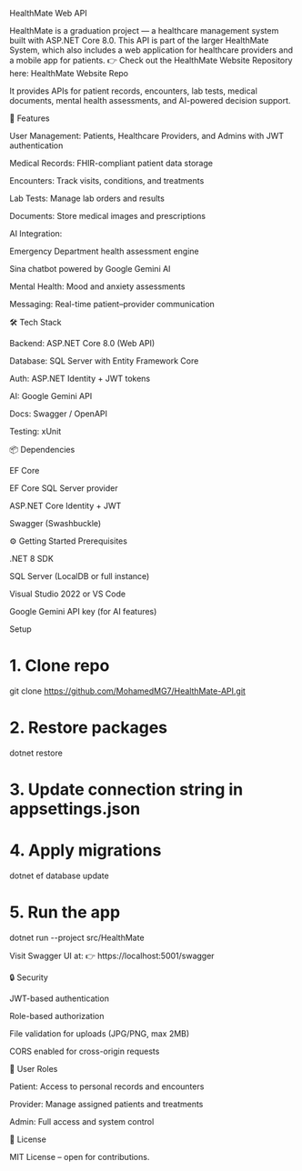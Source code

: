 HealthMate Web API

HealthMate is a graduation project — a healthcare management system built with ASP.NET Core 8.0.
This API is part of the larger HealthMate System, which also includes a web application for healthcare providers and a mobile app for patients.
👉 Check out the HealthMate Website Repository here: HealthMate Website Repo

It provides APIs for patient records, encounters, lab tests, medical documents, mental health assessments, and AI-powered decision support.

🚀 Features

User Management: Patients, Healthcare Providers, and Admins with JWT authentication

Medical Records: FHIR-compliant patient data storage

Encounters: Track visits, conditions, and treatments

Lab Tests: Manage lab orders and results

Documents: Store medical images and prescriptions

AI Integration:

Emergency Department health assessment engine

Sina chatbot powered by Google Gemini AI

Mental Health: Mood and anxiety assessments

Messaging: Real-time patient–provider communication

🛠️ Tech Stack

Backend: ASP.NET Core 8.0 (Web API)

Database: SQL Server with Entity Framework Core

Auth: ASP.NET Identity + JWT tokens

AI: Google Gemini API

Docs: Swagger / OpenAPI

Testing: xUnit

📦 Dependencies

EF Core

EF Core SQL Server provider

ASP.NET Core Identity + JWT

Swagger (Swashbuckle)

⚙️ Getting Started
Prerequisites

.NET 8 SDK

SQL Server (LocalDB or full instance)

Visual Studio 2022 or VS Code

Google Gemini API key (for AI features)

Setup
# 1. Clone repo
git clone https://github.com/MohamedMG7/HealthMate-API.git

# 2. Restore packages
dotnet restore

# 3. Update connection string in appsettings.json

# 4. Apply migrations
dotnet ef database update

# 5. Run the app
dotnet run --project src/HealthMate


Visit Swagger UI at:
👉 https://localhost:5001/swagger

🔒 Security

JWT-based authentication

Role-based authorization

File validation for uploads (JPG/PNG, max 2MB)

CORS enabled for cross-origin requests

👥 User Roles

Patient: Access to personal records and encounters

Provider: Manage assigned patients and treatments

Admin: Full access and system control

📄 License

MIT License – open for contributions.
